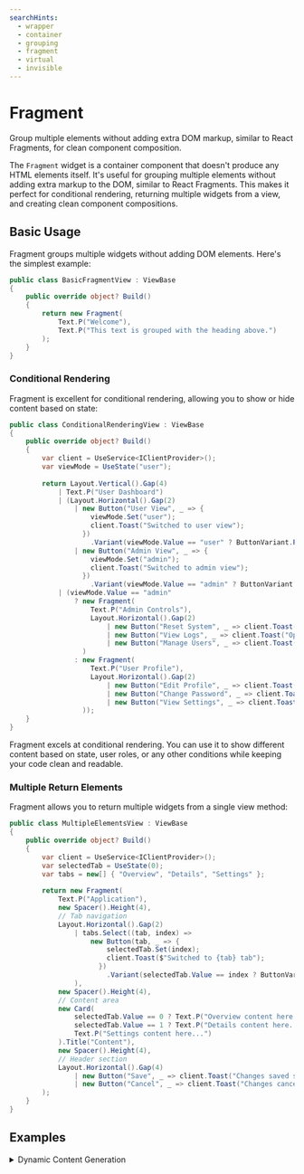 ```yaml
---
searchHints:
  - wrapper
  - container
  - grouping
  - fragment
  - virtual
  - invisible
---
```


# Fragment

<Ingress>
Group multiple elements without adding extra DOM markup, similar to React Fragments, for clean component composition.
</Ingress>

The `Fragment` widget is a container component that doesn't produce any HTML elements itself. It's useful for grouping multiple elements without adding extra markup to the DOM, similar to React Fragments. This makes it perfect for conditional rendering, returning multiple widgets from a view, and creating clean component compositions.

## Basic Usage

Fragment groups multiple widgets without adding DOM elements. Here's the simplest example:

```csharp demo-tabs
public class BasicFragmentView : ViewBase
{
    public override object? Build()
    {
        return new Fragment(
            Text.P("Welcome"),
            Text.P("This text is grouped with the heading above.")
        );
    }
}
```

### Conditional Rendering

Fragment is excellent for conditional rendering, allowing you to show or hide content based on state:

```csharp demo-tabs
public class ConditionalRenderingView : ViewBase
{
    public override object? Build()
    {
        var client = UseService<IClientProvider>();
        var viewMode = UseState("user"); 
        
        return Layout.Vertical().Gap(4)
            | Text.P("User Dashboard")
            | (Layout.Horizontal().Gap(2)
                | new Button("User View", _ => {
                    viewMode.Set("user");
                    client.Toast("Switched to user view");
                  })
                    .Variant(viewMode.Value == "user" ? ButtonVariant.Primary : ButtonVariant.Secondary)
                | new Button("Admin View", _ => {
                    viewMode.Set("admin");
                    client.Toast("Switched to admin view");
                  })
                    .Variant(viewMode.Value == "admin" ? ButtonVariant.Primary : ButtonVariant.Secondary))
            | (viewMode.Value == "admin"
                ? new Fragment(
                    Text.P("Admin Controls"),
                    Layout.Horizontal().Gap(2)
                        | new Button("Reset System", _ => client.Toast("System reset initiated!"), variant: ButtonVariant.Destructive)
                        | new Button("View Logs", _ => client.Toast("Opening system logs..."))
                        | new Button("Manage Users", _ => client.Toast("User management panel opened"))
                  )
                : new Fragment(
                    Text.P("User Profile"),
                    Layout.Horizontal().Gap(2)
                        | new Button("Edit Profile", _ => client.Toast("Profile editor opened"))
                        | new Button("Change Password", _ => client.Toast("Password change dialog opened"))
                        | new Button("View Settings", _ => client.Toast("User settings displayed"))
                  ));
    }
}
```

<Callout Type="tip">
Fragment excels at conditional rendering. You can use it to show different content based on state, user roles, or any other conditions while keeping your code clean and readable.
</Callout>

### Multiple Return Elements

Fragment allows you to return multiple widgets from a single view method:

```csharp demo-tabs
public class MultipleElementsView : ViewBase
{
    public override object? Build()
    {
        var client = UseService<IClientProvider>();
        var selectedTab = UseState(0);
        var tabs = new[] { "Overview", "Details", "Settings" };
        
        return new Fragment(
            Text.P("Application"),
            new Spacer().Height(4),
            // Tab navigation
            Layout.Horizontal().Gap(2)
                | tabs.Select((tab, index) => 
                    new Button(tab, _ => {
                        selectedTab.Set(index);
                        client.Toast($"Switched to {tab} tab");
                      })
                        .Variant(selectedTab.Value == index ? ButtonVariant.Primary : ButtonVariant.Secondary)
                ),
            new Spacer().Height(4),
            // Content area
            new Card(
                selectedTab.Value == 0 ? Text.P("Overview content here...") :
                selectedTab.Value == 1 ? Text.P("Details content here...") :
                Text.P("Settings content here...")
            ).Title("Content"),
            new Spacer().Height(4),
            // Header section
            Layout.Horizontal().Gap(4)
                | new Button("Save", _ => client.Toast("Changes saved successfully!"))
                | new Button("Cancel", _ => client.Toast("Changes cancelled"))
        );
    }
}
```

<WidgetDocs Type="Ivy.Fragment" ExtensionTypes="Ivy.FragmentExtensions"  SourceUrl="https://github.com/Ivy-Interactive/Ivy-Framework/blob/main/Ivy/Widgets/Primitives/Fragment.cs"/>

## Examples

<Details>
<Summary>
Dynamic Content Generation
</Summary>
<Body>
Fragment can be used to dynamically generate content based on data:

```csharp demo-tabs
public class DynamicContentView : ViewBase
{
    public override object? Build()
    {
        var client = UseService<IClientProvider>();
        var items = UseState(() => new string[] { "Item 1", "Item 2" });
        var showDetails = UseState(false);
        
        return Layout.Vertical().Gap(4)
            | Text.P("Dynamic Content")
            | new Fragment(
                // Static controls
                Layout.Horizontal().Gap(2)
                    | new Button("Add Item", _ => {
                        var newItems = items.Value.Append($"Item {items.Value.Length + 1}").ToArray();
                        items.Set(newItems);
                        client.Toast($"Added Item {newItems.Length}");
                      })
                    | new Button("Toggle Details", _ => {
                        showDetails.Set(!showDetails.Value);
                        client.Toast(!showDetails.Value ? "Details hidden" : "Details shown");
                      })
                    | new Spacer().Width(Size.Grow())
                    | new Button("Reset", _ => {
                        items.Set(new string[] { "Item 1", "Item 2" });
                        client.Toast("Table reset to default");
                      }),
                
                // Dynamic list
                Layout.Vertical().Gap(2)
                    | items.Value.Select(item => 
                        new Card(
                            Layout.Vertical().Gap(2)
                                | Text.H3(item)
                                | Text.Small("Active").Color(Colors.Green)
                                | (showDetails.Value ? Text.Small($"Details for {item}") : Text.Small("Click 'Toggle Details' to see more"))
                        ).Title("List Item")
                    )
              );
    }
}
```

</Body>
</Details>